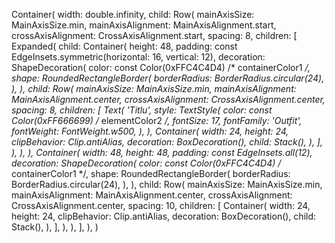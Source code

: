 Container(
    width: double.infinity,
    child: Row(
        mainAxisSize: MainAxisSize.min,
        mainAxisAlignment: MainAxisAlignment.start,
        crossAxisAlignment: CrossAxisAlignment.start,
        spacing: 8,
        children: [
            Expanded(
                child: Container(
                    height: 48,
                    padding: const EdgeInsets.symmetric(horizontal: 16, vertical: 12),
                    decoration: ShapeDecoration(
                        color: const Color(0xFFC4C4D4) /* containerColor1 */,
                        shape: RoundedRectangleBorder(
                            borderRadius: BorderRadius.circular(24),
                        ),
                    ),
                    child: Row(
                        mainAxisSize: MainAxisSize.min,
                        mainAxisAlignment: MainAxisAlignment.center,
                        crossAxisAlignment: CrossAxisAlignment.center,
                        spacing: 8,
                        children: [
                            Text(
                                'Titlu',
                                style: TextStyle(
                                    color: const Color(0xFF666699) /* elementColor2 */,
                                    fontSize: 17,
                                    fontFamily: 'Outfit',
                                    fontWeight: FontWeight.w500,
                                ),
                            ),
                            Container(
                                width: 24,
                                height: 24,
                                clipBehavior: Clip.antiAlias,
                                decoration: BoxDecoration(),
                                child: Stack(),
                            ),
                        ],
                    ),
                ),
            ),
            Container(
                width: 48,
                height: 48,
                padding: const EdgeInsets.all(12),
                decoration: ShapeDecoration(
                    color: const Color(0xFFC4C4D4) /* containerColor1 */,
                    shape: RoundedRectangleBorder(
                        borderRadius: BorderRadius.circular(24),
                    ),
                ),
                child: Row(
                    mainAxisSize: MainAxisSize.min,
                    mainAxisAlignment: MainAxisAlignment.center,
                    crossAxisAlignment: CrossAxisAlignment.center,
                    spacing: 10,
                    children: [
                        Container(
                            width: 24,
                            height: 24,
                            clipBehavior: Clip.antiAlias,
                            decoration: BoxDecoration(),
                            child: Stack(),
                        ),
                    ],
                ),
            ),
        ],
    ),
)